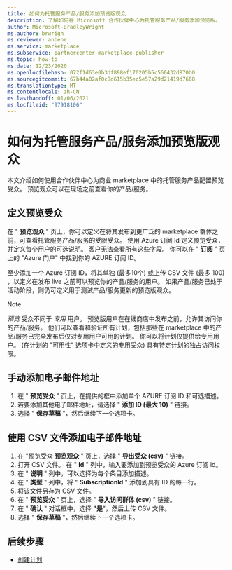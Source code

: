 ```yaml
---
title: 如何为托管服务产品/服务添加预览版观众
description: 了解如何在 Microsoft 合作伙伴中心为托管服务产品/服务添加预览版。
author: Microsoft-BradleyWright
ms.author: brwrigh
ms.reviewer: anbene
ms.service: marketplace
ms.subservice: partnercenter-marketplace-publisher
ms.topic: how-to
ms.date: 12/23/2020
ms.openlocfilehash: 072f1d63e0b3df898ef170205b5c560432d870b0
ms.sourcegitcommit: 67b44a02af0c8d615b35ec5e57a29d21419d7668
ms.translationtype: MT
ms.contentlocale: zh-CN
ms.lasthandoff: 01/06/2021
ms.locfileid: "97918106"
---
```

# <a name="how-to-add-a-preview-audience-for-your-managed-service-offer"></a>如何为托管服务产品/服务添加预览版观众

本文介绍如何使用合作伙伴中心为商业 marketplace 中的托管服务产品配置预览受众。 预览观众可以在现场之前查看你的产品/服务。

## <a name="define-a-preview-audience"></a>定义预览受众

在 " **预览观众** " 页上，你可以定义在将其发布到更广泛的 marketplace 群体之前，可查看托管服务产品/服务的受限受众。 使用 Azure 订阅 Id 定义预览受众，并定义每个用户的可选说明。 客户无法查看所有这些字段。 你可以在 " **订阅** " 页上的 "Azure 门户" 中找到你的 AZURE 订阅 ID。

至少添加一个 Azure 订阅 ID，将其单独 (最多10个) 或上传 CSV 文件 (最多 100) ，以定义在发布 live 之前可以预览你的产品/服务的用户。 如果产品/服务已处于活动阶段，则仍可定义用于测试产品/服务更新的预览版观众。

> [!NOTE]
> *预览* 受众不同于 *专用* 用户。 预览版用户在在线商店中发布之前，允许其访问你的产品/服务。 他们可以查看和验证所有计划，包括那些在 marketplace 中的产品/服务已完全发布后仅对专用用户可用的计划。 你可以将计划仅提供给专用用户。  (在计划的 "可用性" 选项卡中定义的专用受众) 具有特定计划的独占访问权限。

## <a name="add-email-addresses-manually"></a>手动添加电子邮件地址

1. 在 " **预览受众** " 页上，在提供的框中添加单个 AZURE 订阅 ID 和可选描述。
2. 若要添加其他电子邮件地址，请选择 " **添加 ID (最大 10)** " 链接。
3. 选择 " **保存草稿** "，然后继续下一个选项卡。

## <a name="add-email-addresses-using-a-csv-file"></a>使用 CSV 文件添加电子邮件地址

1. 在 "预览受众 **预览观众** " 页上，选择 " **导出受众 (csv)** " 链接。
2. 打开 CSV 文件。 在 " **Id** " 列中，输入要添加到预览受众的 Azure 订阅 id。
3. 在 " **说明** " 列中，可以选择为每个条目添加描述。
4. 在 " **类型** " 列中，将 " **SubscriptionId** " 添加到具有 ID 的每一行。
5. 将该文件另存为 CSV 文件。
6. 在 " **预览受众** " 页上，选择 " **导入访问群体 (csv)** " 链接。
7. 在 " **确认** " 对话框中，选择 **"是**"，然后上传 CSV 文件。
8. 选择 " **保存草稿** "，然后继续下一个选项卡。

## <a name="next-steps"></a>后续步骤

* [创建计划](create-managed-service-offer-plans.md)
